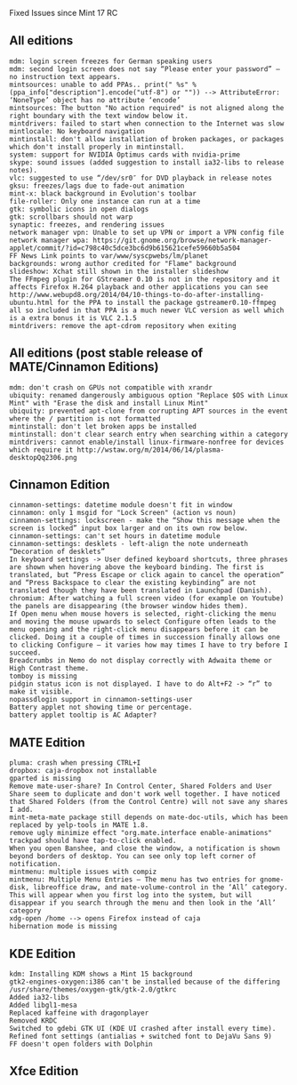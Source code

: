 Fixed Issues since Mint 17 RC

All editions
------------
	mdm: login screen freezes for German speaking users
	mdm: second login screen does not say “Please enter your password” – no instruction text appears.
	mintsources: unable to add PPAs.. print(" %s" % (ppa_info["description"].encode("utf-8") or "")) --> AttributeError: ‘NoneType’ object has no attribute ‘encode’
	mintsources: The button "No action required" is not aligned along the right boundary with the text window below it.
	mintdrivers: failed to start when connection to the Internet was slow
	mintlocale: No keyboard navigation
	mintinstall: don't allow installation of broken packages, or packages which don't install properly in mintinstall.
	system: support for NVIDIA Optimus cards with nvidia-prime
	skype: sound issues (added suggestion to install ia32-libs to release notes).
	vlc: suggested to use “/dev/sr0″ for DVD playback in release notes
	gksu: freezes/lags due to fade-out animation
	mint-x: black background in Evolution's toolbar
	file-roller: Only one instance can run at a time
	gtk: symbolic icons in open dialogs
	gtk: scrollbars should not warp
	synaptic: freezes, and rendering issues
	network manager vpn: Unable to set up VPN or import a VPN config file
	network manager wpa: https://git.gnome.org/browse/network-manager-applet/commit/?id=c798c40c5dce3bc6d9b615621cefe59660b5a504
	FF News Link points to var/www/syscpwebs/lm/planet
	backgrounds: wrong author credited for "Flame" background	
	slideshow: Xchat still shown in the installer slideshow	
	The FFmpeg plugin for GStreamer 0.10 is not in the repository and it affects Firefox H.264 playback and other applications you can see http://www.webupd8.org/2014/04/10-things-to-do-after-installing-ubuntu.html for the PPA to install the package gstreamer0.10-ffmpeg all so included in that PPA is a much newer VLC version as well which is a extra bonus it is VLC 2.1.5		
	mintdrivers: remove the apt-cdrom repository when exiting

All editions (post stable release of MATE/Cinnamon Editions)
------------------------------------------------------------
	mdm: don't crash on GPUs not compatible with xrandr
	ubiquity: renamed dangerously ambiguous option "Replace $OS with Linux Mint" with "Erase the disk and install Linux Mint"
	ubiquity: prevented apt-clone from corrupting APT sources in the event where the / partition is not formatted
	mintinstall: don't let broken apps be installed
	mintinstall: don't clear search entry when searching within a category
	mintdrivers: cannot enable/install linux-firmware-nonfree for devices which require it http://wstaw.org/m/2014/06/14/plasma-desktopQq2306.png

Cinnamon Edition
----------------
	cinnamon-settings: datetime module doesn't fit in window
	cinnamon: only 1 msgid for "Lock Screen" (action vs noun)	
	cinnamon-settings: lockscreen - make the “Show this message when the screen is locked” input box larger and on its own row below.	
	cinnamon-settings: can't set hours in datetime module
	cinnamon-settings: desklets - left-align the note underneath “Decoration of desklets”	
	In keyboard settings -> User defined keyboard shortcuts, three phrases are shown when hovering above the keyboard binding. The first is translated, but “Press Escape or click again to cancel the operation” and “Press Backspace to clear the existing keybinding” are not translated though they have been translated in Launchpad (Danish).
	chromium: After watching a full screen video (for example on Youtube) the panels are disappearing (the browser window hides them).	
	If Open menu when mouse hovers is selected, right-clicking the menu and moving the mouse upwards to select Configure often leads to the menu opening and the right-click menu disappears before it can be clicked. Doing it a couple of times in succession finally allows one to clicking Configure – it varies how may times I have to try before I succeed.
	Breadcrumbs in Nemo do not display correctly with Adwaita theme or High Contrast theme.
	tomboy is missing
	pidgin status icon is not displayed. I have to do Alt+F2 -> “r” to make it visible.	
	nopassdlogin support in cinnamon-settings-user
	Battery applet not showing time or percentage.
	battery applet tooltip is AC Adapter?
	
MATE Edition
------------
	pluma: crash when pressing CTRL+I
	dropbox: caja-dropbox not installable
	gparted is missing
	Remove mate-user-share? In Control Center, Shared Folders and User Share seem to duplicate and don't work well together. I have noticed that Shared Folders (from the Control Centre) will not save any shares I add.
	mint-meta-mate package still depends on mate-doc-utils, which has been replaced by yelp-tools in MATE 1.8.
	remove ugly minimize effect "org.mate.interface enable-animations"
	trackpad should have tap-to-click enabled.
	When you open Banshee, and close the window, a notification is shown beyond borders of desktop. You can see only top left corner of notification.	
	mintmenu: multiple issues with compiz
	mintmenu: Multiple Menu Entries – The menu has two entries for gnome-disk, libreoffice draw, and mate-volume-control in the ‘All’ category. This will appear when you first log into the system, but will disappear if you search through the menu and then look in the ‘All’ category	
	xdg-open /home --> opens Firefox instead of caja
	hibernation mode is missing	

KDE Edition
-----------
	kdm: Installing KDM shows a Mint 15 background
	gtk2-engines-oxygen:i386 can't be installed because of the differing /usr/share/themes/oxygen-gtk/gtk-2.0/gtkrc
	Added ia32-libs
	Added libgl1-mesa
	Replaced kaffeine with dragonplayer
	Removed KRDC
	Switched to gdebi GTK UI (KDE UI crashed after install every time).	
	Refined font settings (antialias + switched font to DejaVu Sans 9)	
	FF doesn't open folders with Dolphin	

Xfce Edition
------------
	